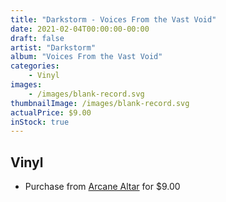 ```yaml
---
title: "Darkstorm - Voices From the Vast Void"
date: 2021-02-04T00:00:00-00:00
draft: false
artist: "Darkstorm"
album: "Voices From the Vast Void"
categories:
    - Vinyl
images:
    - /images/blank-record.svg
thumbnailImage: /images/blank-record.svg
actualPrice: $9.00
inStock: true
---
```


## Vinyl
* Purchase from [Arcane Altar](https://arcanealtar.bigcartel.com/product/darkstorm-voices-from-the-vast-void-7-ep) for $9.00

